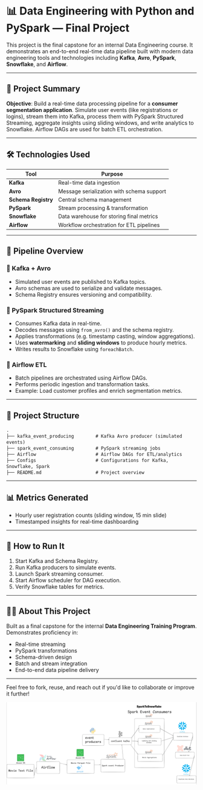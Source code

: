 # 📊 Data Engineering with Python and PySpark — Final Project

This project is the final capstone for an internal Data Engineering course. It demonstrates an end-to-end real-time data pipeline built with modern data engineering tools and technologies including **Kafka**, **Avro**, **PySpark**, **Snowflake**, and **Airflow**.

---

## 🧠 Project Summary

**Objective**: Build a real-time data processing pipeline for a **consumer segmentation application**. Simulate user events (like registrations or logins), stream them into Kafka, process them with PySpark Structured Streaming, aggregate insights using sliding windows, and write analytics to Snowflake. Airflow DAGs are used for batch ETL orchestration.

---

## 🛠️ Technologies Used

| Tool          | Purpose                                  |
|---------------|-------------------------------------------|
| **Kafka**     | Real-time data ingestion                 |
| **Avro**      | Message serialization with schema support |
| **Schema Registry** | Central schema management        |
| **PySpark**   | Stream processing & transformation       |
| **Snowflake** | Data warehouse for storing final metrics |
| **Airflow**   | Workflow orchestration for ETL pipelines |

---

## 🔄 Pipeline Overview

### 🔹 Kafka + Avro
- Simulated user events are published to Kafka topics.
- Avro schemas are used to serialize and validate messages.
- Schema Registry ensures versioning and compatibility.

### 🔹 PySpark Structured Streaming
- Consumes Kafka data in real-time.
- Decodes messages using `from_avro()` and the schema registry.
- Applies transformations (e.g. timestamp casting, window aggregations).
- Uses **watermarking** and **sliding windows** to produce hourly metrics.
- Writes results to Snowflake using `foreachBatch`.

### 🔹 Airflow ETL
- Batch pipelines are orchestrated using Airflow DAGs.
- Performs periodic ingestion and transformation tasks.
- Example: Load customer profiles and enrich segmentation metrics.

---

## 📁 Project Structure

```
.
├── kafka_event_producing        # Kafka Avro producer (simulated events)
├── spark_event_consuming        # PySpark streaming jobs
├── Airflow                      # Airflow DAGs for ETL/analytics
├── Configs                      # Configurations for Kafka, Snowflake, Spark
├── README.md                    # Project overview
```

---

## 📊 Metrics Generated
- Hourly user registration counts (sliding window, 15 min slide)
- Timestamped insights for real-time dashboarding

---

## 🚀 How to Run It

1. Start Kafka and Schema Registry.
2. Run Kafka producers to simulate events.
3. Launch Spark streaming consumer.
4. Start Airflow scheduler for DAG execution.
5. Verify Snowflake tables for metrics.

---

## 🙋‍♂️ About This Project
Built as a final capstone for the internal **Data Engineering Training Program**. Demonstrates proficiency in:
- Real-time streaming
- PySpark transformations
- Schema-driven design
- Batch and stream integration
- End-to-end data pipeline delivery

---

Feel free to fork, reuse, and reach out if you'd like to collaborate or improve it further!

![img.png](architecture.png)
